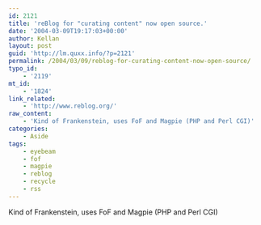 ```yaml
---
id: 2121
title: 'reBlog for "curating content" now open source.'
date: '2004-03-09T19:17:03+00:00'
author: Kellan
layout: post
guid: 'http://lm.quxx.info/?p=2121'
permalink: /2004/03/09/reblog-for-curating-content-now-open-source/
typo_id:
    - '2119'
mt_id:
    - '1824'
link_related:
    - 'http://www.reblog.org/'
raw_content:
    - 'Kind of Frankenstein, uses FoF and Magpie (PHP and Perl CGI)'
categories:
    - Aside
tags:
    - eyebeam
    - fof
    - magpie
    - reblog
    - recycle
    - rss
---
```


Kind of Frankenstein, uses FoF and Magpie (PHP and Perl CGI)